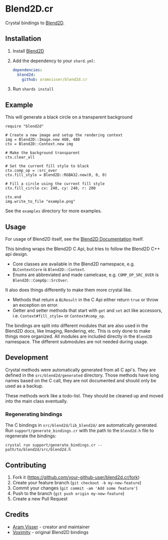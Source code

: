 # Blend2D.cr

Crystal bindings to [Blend2D](https://blend2d.com).

## Installation

1. Install [Blend2D](https://blend2d.com/download.html)

2. Add the dependency to your `shard.yml`:

   ```yaml
   dependencies:
     blend2d:
       github: aramvisser/blend2d.cr
   ```

3. Run `shards install`

## Example

This will generate a black circle on a transparent background

```crystal
require "blend2d"

# Create a new image and setup the rendering context
img = Blend2D::Image.new 480, 480
ctx = Blend2D::Context.new img

# Make the background transparent
ctx.clear_all

# Set the current fill style to black
ctx.comp_op = :src_over
ctx.fill_style = Blend2D::RGBA32.new(0, 0, 0)

# Fill a circle using the current fill style
ctx.fill_circle cx: 240, cy: 240, r: 200

ctx.end
img.write_to_file "example.png"
```

See the `examples` directory for more examples.

## Usage

For usage of Blend2D itself, see the [Blend2D
Documentation](https://blend2d.com/doc/) itself.

This binding wraps the Blend2D C Api, but tries to follow the Blend2D C++ api design.

- Core classes are available in the Blend2D namespace, e.g. `BLContextCore` is
  `Blend2D::Context`.
- Enums are abbreviated and made camelcase, e.g. `COMP_OP_SRC_OVER` is
  `Blend2D::CompOp::SrcOver`.
  
It also does things differently to make them more crystal like.

- Methods that return a `BLResult` in the C Api either return `true` or throw an
  exception on error.
- Getter and setter methods that start with `get` and `set` act like accessors,
  i.e. `Context#fill_style=` or `Context#comp_op`.
  
The bindings are split into different modules that are also used in the Blend2D
docs, like Imaging, Rendering, etc. This is only done to make things more
organized. All modules are included directly in the `Blend2D` namespace. The
different submodules are not needed during usage.

## Development

Crystal methods were automatically generated from all C api's. They are defined
in the `src/blend2d/generated` directory. Those methods have long names based on the C
call, they are not documented and should only be used as a backup.

These methods work like a todo-list. They should be cleaned up and moved into
the main class eventually.

### Regenerating bindings

The C bindings in `src/blend2d/lib_blend2d/` are automatically generated. Run `support/generate_bindings.cr`
with the path to the `blend2d.h` file to regenerate the bindings:

``` crystal
crystal run support/generate_bindings.cr -- path/to/blend2d/src/blend2d.h
```

## Contributing

1. Fork it (<https://github.com/your-github-user/blend2d.cr/fork>)
2. Create your feature branch (`git checkout -b my-new-feature`)
3. Commit your changes (`git commit -am 'Add some feature'`)
4. Push to the branch (`git push origin my-new-feature`)
5. Create a new Pull Request

## Credits

- [Aram Visser](https://github.com/aramvisser) - creator and maintainer
- [Voximity](https://github.com/voximity/blend2d-cr) - original Blend2D bindings
